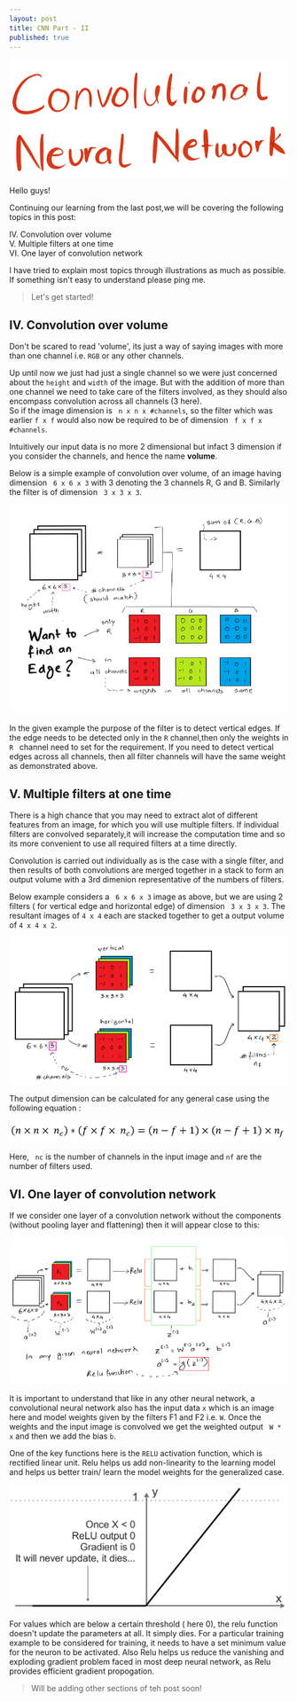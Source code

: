 ```yaml
---
layout: post
title: CNN Part - II
published: true
---
```

![](/images/cnn1.png)   


Hello guys!  

Continuing our learning from the last post,we will be covering the following topics in this post:

IV. Convolution over volume  
V. Multiple filters at one time  
VI. One layer of convolution network  

I have tried to explain most topics through illustrations as much as possible. If something isn't easy to understand please ping me.

> Let's get started!


## IV. Convolution over volume  

Don't be scared to read 'volume', its just a way of saying images with more than one channel i.e. ```RGB``` or any other channels.  


Up until now we just had just a single channel so we were just concerned about the ```height``` and ```width``` of the image.
But with the addition of more than one channel we need to take care of the filters involved, as they should also encompass convolution across all channels (3 here).  
So if the image dimension is ``` n x n x #channels```, so the filter which was earlier ```f x f``` would also now be required to be of dimension ``` f x f x #channels```.  

Intuitively our input data is no more 2 dimensional but infact 3 dimension if you consider the channels, and hence the name **volume**.  

Below is a simple example of convolution over volume, of an image having dimension ``` 6 x 6 x 3``` with 3 denoting the 3 channels R, G and B. Similarly the filter is of dimension ``` 3 x 3 x 3```.

![](/images/cnn5.png)  


In the given example the purpose of the filter is to detect vertical edges. If the edge needs to be detected only in the ```R``` channel,then only the weights in ```R ``` channel need to set for the requirement.
If you need to detect vertical edges across all channels, then all filter channels will have the same weight as demonstrated above.

## V. Multiple filters at one time  

There is a high chance that you may need to extract alot of different features from an image, for which you will use multiple filters. If individual filters are convolved separately,it will increase the computation time and so its more convenient to use all required filters at a time directly.  

Convolution is carried out individually as is the case with a single filter, and then results of both convolutions are merged together in a stack to form an output volume with a 3rd dimenion representative of the numbers of filters.  

Below example considers a ``` 6 x 6 x 3``` image as above, but we are using 2 filters ( for vertical edge and horizontal edge) of dimension ``` 3 x 3 x 3```. The resultant images of ``` 4 x 4 ``` each are stacked together to get a output volume of ```4 x 4 x 2```.

![](/images/cnn6.png)  

The output dimension can be calculated for any general case using the following equation :  

![](/images/cnn7.png)

Here, ``` nc``` is the number of channels in the input image and ```nf``` are the number of filters used.

## VI. One layer of convolution network 

If we consider one layer of a convolution network without the components (without pooling layer and flattening) then it will appear close to this:  

![](/images/cnn8.png)  

It is important to understand that like in any other neural network, a convolutional neural network also has the input data ```x``` which is an image here and model weights given by the filters F1 and F2 i.e. ```W```. Once the weights and the input image is convolved we get the weighted output ``` W * x``` and then we add the bias ```b```.  

One of the key functions here is the ```RELU``` activation function, which is rectified linear unit. Relu helps us add non-linearity to the learning model and helps us better train/ learn the model weights for the generalized case. 

![](/images/cnn9.png)  

For values which are below a certain threshold ( here 0), the relu function doesn't update the parameters at all. It simply dies. For a particular training example to be considered for training, it needs to have a set minimum value for the neuron to be activated. Also Relu helps us reduce the vanishing and exploding gradient problem faced in most deep neural network, as Relu provides efficient gradient propogation.

> Will be adding other sections of teh post soon!
